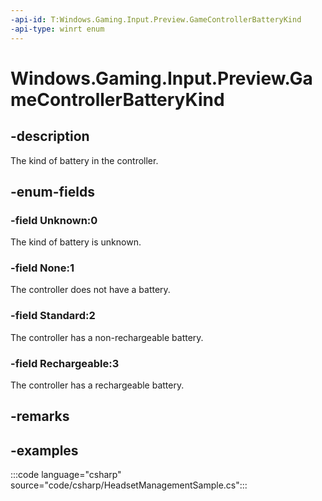 ```yaml
---
-api-id: T:Windows.Gaming.Input.Preview.GameControllerBatteryKind
-api-type: winrt enum
---
```


# Windows.Gaming.Input.Preview.GameControllerBatteryKind

<!--
public enum GameControllerBatteryKind
-->

## -description

The kind of battery in the controller.

## -enum-fields

### -field Unknown:0

The kind of battery is unknown.

### -field None:1

The controller does not have a battery.

### -field Standard:2

The controller has a non-rechargeable battery.

### -field Rechargeable:3

The controller has a rechargeable battery.

## -remarks

## -examples

:::code language="csharp" source="code/csharp/HeadsetManagementSample.cs":::
